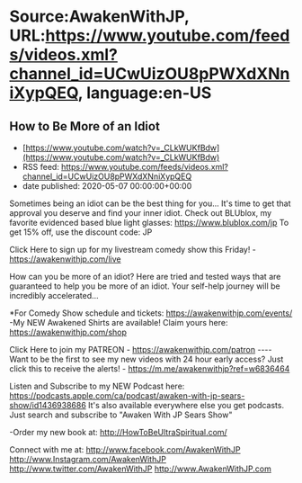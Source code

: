 # Source:AwakenWithJP, URL:https://www.youtube.com/feeds/videos.xml?channel_id=UCwUizOU8pPWXdXNniXypQEQ, language:en-US

## How to Be More of an Idiot
 - [https://www.youtube.com/watch?v=_CLkWUKfBdw](https://www.youtube.com/watch?v=_CLkWUKfBdw)
 - RSS feed: https://www.youtube.com/feeds/videos.xml?channel_id=UCwUizOU8pPWXdXNniXypQEQ
 - date published: 2020-05-07 00:00:00+00:00

Sometimes being an idiot can be the best thing for you... It's time to get that approval you deserve and find your inner idiot. Check out BLUblox, my favorite evidenced based blue light glasses: https://www.blublox.com/jp           To get 15% off, use the discount code: JP

Click Here to sign up for my livestream comedy show this Friday! - https://awakenwithjp.com/live

How can you be more of an idiot? Here are tried and tested ways that are guaranteed to help you be more of an idiot. Your self-help journey will be incredibly accelerated...

*For Comedy Show schedule and tickets: https://awakenwithjp.com/events/
-My NEW Awakened Shirts are available! Claim yours here: https://awakenwithjp.com/shop

Click Here to join my PATREON - https://awakenwithjp.com/patron
---- Want to be the first to see my new videos with 24 hour early access? Just click this to receive the alerts! - https://m.me/awakenwithjp?ref=w6836464

Listen and Subscribe to my NEW Podcast here: 
https://podcasts.apple.com/ca/podcast/awaken-with-jp-sears-show/id1436938686
It's also available everywhere else you get podcasts. Just search and subscribe to "Awaken With JP Sears Show"

-Order my new book at: http://HowToBeUltraSpiritual.com/

Connect with me at: 
http://www.facebook.com/AwakenWithJP
http://www.Instagram.com/AwakenWithJP
http://www.twitter.com/AwakenWithJP
http://www.AwakenWithJP.com

